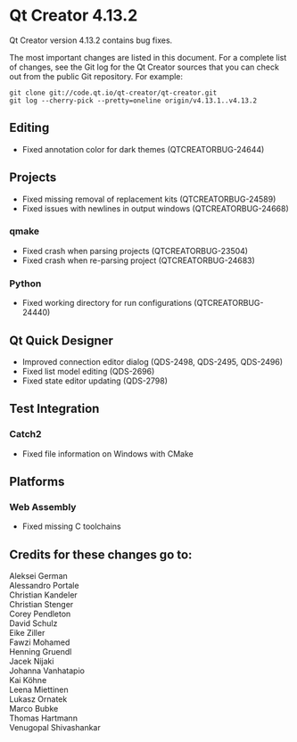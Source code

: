 Qt Creator 4.13.2
=================

Qt Creator version 4.13.2 contains bug fixes.

The most important changes are listed in this document. For a complete
list of changes, see the Git log for the Qt Creator sources that
you can check out from the public Git repository. For example:

    git clone git://code.qt.io/qt-creator/qt-creator.git
    git log --cherry-pick --pretty=oneline origin/v4.13.1..v4.13.2

Editing
-------

* Fixed annotation color for dark themes (QTCREATORBUG-24644)

Projects
--------

* Fixed missing removal of replacement kits (QTCREATORBUG-24589)
* Fixed issues with newlines in output windows (QTCREATORBUG-24668)

### qmake

* Fixed crash when parsing projects (QTCREATORBUG-23504)
* Fixed crash when re-parsing project (QTCREATORBUG-24683)

### Python

* Fixed working directory for run configurations (QTCREATORBUG-24440)

Qt Quick Designer
-----------------

* Improved connection editor dialog (QDS-2498, QDS-2495, QDS-2496)
* Fixed list model editing (QDS-2696)
* Fixed state editor updating (QDS-2798)

Test Integration
----------------

### Catch2

* Fixed file information on Windows with CMake

Platforms
---------

### Web Assembly

* Fixed missing C toolchains

Credits for these changes go to:
--------------------------------
Aleksei German  
Alessandro Portale  
Christian Kandeler  
Christian Stenger  
Corey Pendleton  
David Schulz  
Eike Ziller  
Fawzi Mohamed  
Henning Gruendl  
Jacek Nijaki  
Johanna Vanhatapio  
Kai Köhne  
Leena Miettinen  
Lukasz Ornatek  
Marco Bubke  
Thomas Hartmann  
Venugopal Shivashankar  
